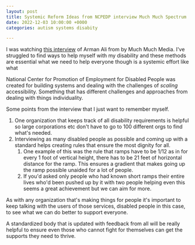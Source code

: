 ```yaml
---
layout: post
title: Systemic Reform Ideas from NCPEDP interview Much Much Spectrum
date: 2022-12-03 10:00:00 +0000
categories: autism systems disabity

---
```

I was watching [this interview](https://www.youtube.com/watch?v=KI4hcQKRsdI) of Arman Ali from by Much Much Media. I've struggled to find ways to help myself with my disability and these methods are essential what we need to help everyone though is a systemic effort like what

National Center for Promotion of Employment for Disabled People was created for building systems and dealing with the challenges of _scaling_ accessibility. Something that has different challenges and approaches from dealing with things individuality.

Some points from the interview that I just want to remember myself.

1. One organization that keeps track of all disability requirements is helpful so large corporations etc don't have to go to 100 different orgs to find what's needed.
2. Interviewing as many disabled people as possible and coming up with a standard helps creating rules that ensure the most dignity for all.
   1. One example of this was the rule that ramps have to be 1/12 as in for every 1 foot of vertical height, there has to be 21 feet of horizontal distance for the ramp. This ensures a gradient that makes going up the ramp possible unaided for a lot of people.
   2. If you'd asked only people who had known short ramps their entire lives who'd been pushed up by it with two people helping even this seems a great achievement but we can aim for more.

As with any organization that's making things for people it's important to keep talking with the users of those services, disabled people in this case, to see what we can do better to support everyone.

A standardized body that is updated with feedback from all will be really helpful to ensure even those who cannot fight for themselves can get the supports they need to thrive.